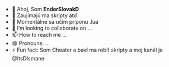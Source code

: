 - 👋 Ahoj, Som **EnderSlovakD**
- 👀 Zaujímajú ma skripty atď
- 🌱 Momentálne sa učím príponu .lua
- 💞️ I’m looking to collaborate on ...
- 📫 How to reach me ...
- 😄 Pronouns: ...
- ⚡ Fun fact: Som Cheater a baví ma robiť skripty a moj kanál je @ItsDismane

<!---
EnderSlovakD/EnderSlovakD is a ✨ special ✨ repository because its `README.md` (this file) appears on your GitHub profile.
You can click the Preview link to take a look at your changes.
--->
